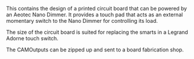 This contains the design of a printed circuit board that can be powered by an Aeotec Nano Dimmer.
It provides a touch pad that acts as an external momentary switch to the Nano Dimmer for controlling its load.

The size of the circuit board is suited for replacing the smarts in a Legrand Adorne touch switch.

The CAMOutputs can be zipped up and sent to a board fabrication shop.
